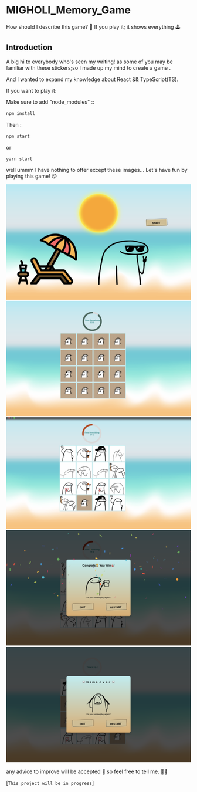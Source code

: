 # MIGHOLI_Memory_Game

How should I describe this game? 🤔 If you play it; it shows everything 🕹️

## Introduction

A big hi to everybody who's seen my writing! as some of you may be familiar with these stickers;so I made up my mind to create a game .

And I wanted to expand my knowledge about React && TypeScript(TS).

If you want to play it:

Make sure to add "node_modules" ::

```ts
npm install
```
Then :

```ts
npm start
```

or

```ts
yarn start
```

well ummm I have nothing to offer except these images... Let's have fun by playing this game! 😜

![first image](./readme_images/first.png)
![second image](./readme_images/second.png)
![third image](./readme_images/third.png)
![fourth image](./readme_images/fourth.png)
![fifth image](./readme_images/fifth.png)

any advice to improve will be accepted 🫡 so feel free to tell me. 🤠🤠

[`This project will be in progress`]
